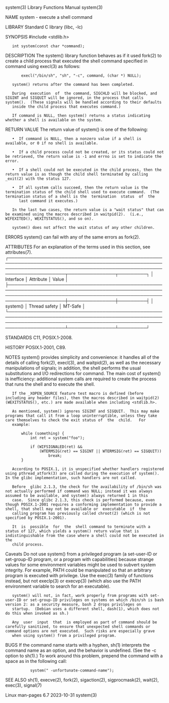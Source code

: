 system(3)                                                                                 Library Functions Manual                                                                                system(3)

NAME
       system - execute a shell command

LIBRARY
       Standard C library (libc, -lc)

SYNOPSIS
       #include <stdlib.h>

       int system(const char *command);

DESCRIPTION
       The system() library function behaves as if it used fork(2) to create a child process that executed the shell command specified in command using execl(3) as follows:

           execl("/bin/sh", "sh", "-c", command, (char *) NULL);

       system() returns after the command has been completed.

       During  execution  of  the command, SIGCHLD will be blocked, and SIGINT and SIGQUIT will be ignored, in the process that calls system().  (These signals will be handled according to their defaults
       inside the child process that executes command.)

       If command is NULL, then system() returns a status indicating whether a shell is available on the system.

RETURN VALUE
       The return value of system() is one of the following:

       •  If command is NULL, then a nonzero value if a shell is available, or 0 if no shell is available.

       •  If a child process could not be created, or its status could not be retrieved, the return value is -1 and errno is set to indicate the error.

       •  If a shell could not be executed in the child process, then the return value is as though the child shell terminated by calling _exit(2) with the status 127.

       •  If all system calls succeed, then the return value is the termination status of the child shell used to execute command.  (The termination status of a shell is the  termination  status  of  the
          last command it executes.)

       In the last two cases, the return value is a "wait status" that can be examined using the macros described in waitpid(2).  (i.e., WIFEXITED(), WEXITSTATUS(), and so on).

       system() does not affect the wait status of any other children.

ERRORS
       system() can fail with any of the same errors as fork(2).

ATTRIBUTES
       For an explanation of the terms used in this section, see attributes(7).
       ┌────────────────────────────────────────────────────────────────────────────────────────────────────────────────────────────────────────────────────────────────────────┬───────────────┬─────────┐
       │ Interface                                                                                                                                                              │ Attribute     │ Value   │
       ├────────────────────────────────────────────────────────────────────────────────────────────────────────────────────────────────────────────────────────────────────────┼───────────────┼─────────┤
       │ system()                                                                                                                                                               │ Thread safety │ MT-Safe │
       └────────────────────────────────────────────────────────────────────────────────────────────────────────────────────────────────────────────────────────────────────────┴───────────────┴─────────┘

STANDARDS
       C11, POSIX.1-2008.

HISTORY
       POSIX.1-2001, C89.

NOTES
       system()  provides simplicity and convenience: it handles all of the details of calling fork(2), execl(3), and waitpid(2), as well as the necessary manipulations of signals; in addition, the shell
       performs the usual substitutions and I/O redirections for command.  The main cost of system() is inefficiency: additional system calls are required to create the process that runs the shell and to
       execute the shell.

       If the _XOPEN_SOURCE feature test macro is defined (before including any header files), then the macros described in waitpid(2) (WEXITSTATUS(), etc.) are made available when including <stdlib.h>.

       As mentioned, system() ignores SIGINT and SIGQUIT.  This may make programs that call it from a loop uninterruptible, unless they take care themselves to check the exit status of  the  child.   For
       example:

           while (something) {
               int ret = system("foo");

               if (WIFSIGNALED(ret) &&
                   (WTERMSIG(ret) == SIGINT || WTERMSIG(ret) == SIGQUIT))
                       break;
           }

       According to POSIX.1, it is unspecified whether handlers registered using pthread_atfork(3) are called during the execution of system().  In the glibc implementation, such handlers are not called.

       Before  glibc 2.1.3, the check for the availability of /bin/sh was not actually performed if command was NULL; instead it was always assumed to be available, and system() always returned 1 in this
       case.  Since glibc 2.1.3, this check is performed because, even though POSIX.1-2001 requires a conforming implementation to provide a shell, that shell may not be available or  executable  if  the
       calling program has previously called chroot(2) (which is not specified by POSIX.1-2001).

       It  is  possible  for  the  shell command to terminate with a status of 127, which yields a system() return value that is indistinguishable from the case where a shell could not be executed in the
       child process.

   Caveats
       Do not use system() from a privileged program (a set-user-ID or set-group-ID program, or a program with capabilities) because strange values for some environment variables might be used to subvert
       system integrity.  For example, PATH could be manipulated so that an arbitrary program is executed with privilege.  Use the exec(3) family of functions instead,  but  not  execlp(3)  or  execvp(3)
       (which also use the PATH environment variable to search for an executable).

       system() will not, in fact, work properly from programs with set-user-ID or set-group-ID privileges on systems on which /bin/sh is bash version 2: as a security measure, bash 2 drops privileges on
       startup.  (Debian uses a different shell, dash(1), which does not do this when invoked as sh.)

       Any  user  input  that  is employed as part of command should be carefully sanitized, to ensure that unexpected shell commands or command options are not executed.  Such risks are especially grave
       when using system() from a privileged program.

BUGS
       If the command name starts with a hyphen, sh(1) interprets the command name as an option, and the behavior is undefined.  (See the -c option to sh(1).)  To work around this  problem,  prepend  the
       command with a space as in the following call:

               system(" -unfortunate-command-name");

SEE ALSO
       sh(1), execve(2), fork(2), sigaction(2), sigprocmask(2), wait(2), exec(3), signal(7)

Linux man-pages 6.7                                                                              2023-10-31                                                                                       system(3)
